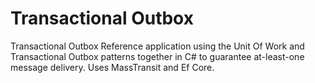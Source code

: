 # Transactional Outbox

Transactional Outbox Reference application using the Unit Of Work and Transactional Outbox patterns together in C# to guarantee at-least-one message delivery. Uses MassTransit and Ef Core.
